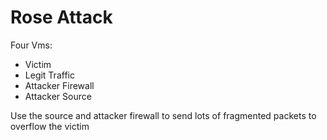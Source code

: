 # Rose Attack

Four Vms:

* Victim
* Legit Traffic
* Attacker Firewall
* Attacker Source

Use the source and attacker firewall to send lots of fragmented packets to overflow the victim
